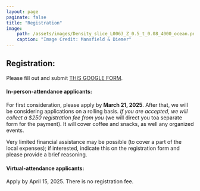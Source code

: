 ```yaml
---
layout: page
paginate: false
title: "Registration"
image:
    path: /assets/images/Density_slice_L0063_Z_0.5_t_0.08_4000_ocean.png
    caption: "Image Credit: Mansfield & Diemer"
---
```


## Registration: 
Please fill out and submit [THIS GOOGLE FORM](https://forms.gle/NJApZTd3H2HBssAB9).

#### In-person-attendance applicants: 
For first consideration, please apply by **March 21, 2025**. After that, we will be considering applications on a rolling basis. *If you are accepted, we will collect a $250 registration fee from you* (we will direct you toa separate form for the payment). It will cover coffee and snacks, as well any organized events. 

Very limited financial assistance may be possible (to cover a part of the local expenses); if interested, indicate this on the registration form and please provide a brief reasoning.

#### Virtual-attendance applicants: 
Apply by April 15, 2025. There is no registration fee.
